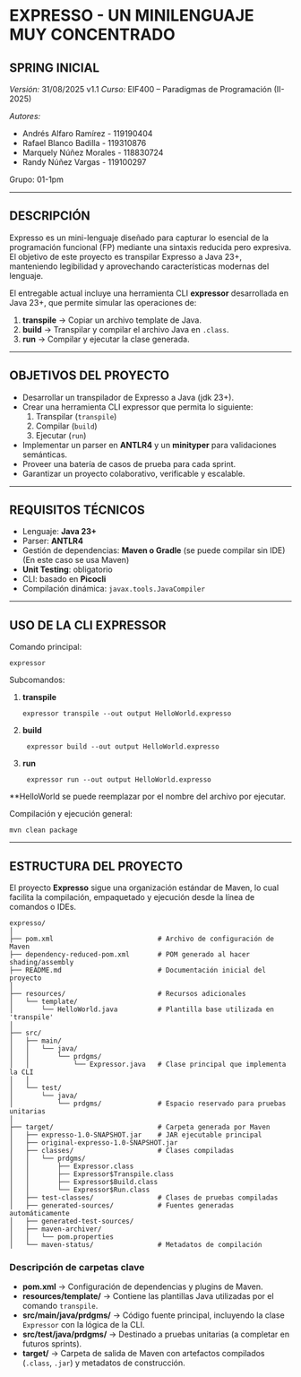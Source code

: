# EXPRESSO - UN MINILENGUAJE MUY CONCENTRADO
## SPRING INICIAL

*Versión:* 31/08/2025 v1.1 
*Curso:* EIF400 – Paradigmas de Programación (II-2025)

*Autores:*  
- Andrés Alfaro Ramírez - 119190404  
- Rafael Blanco Badilla - 119310876  
- Marquely Núñez Morales - 118830724  
- Randy Núñez Vargas - 119100297  

Grupo: 01-1pm

---

## DESCRIPCIÓN
Expresso es un mini-lenguaje diseñado para capturar lo esencial de la programación funcional (FP) mediante una sintaxis reducida pero expresiva.  
El objetivo de este proyecto es transpilar Expresso a Java 23+, manteniendo legibilidad y aprovechando características modernas del lenguaje.  

El entregable actual incluye una herramienta CLI **expressor** desarrollada en Java 23+, que permite simular las operaciones de:
1. **transpile** → Copiar un archivo template de Java.  
2. **build** → Transpilar y compilar el archivo Java en `.class`.  
3. **run** → Compilar y ejecutar la clase generada.  

---

## OBJETIVOS DEL PROYECTO
- Desarrollar un transpilador de Expresso a Java (jdk 23+).  
- Crear una herramienta CLI expressor que permita lo siguiente:  
  1. Transpilar (`transpile`)  
  2. Compilar (`build`)  
  3. Ejecutar (`run`)  
- Implementar un parser en **ANTLR4** y un **minityper** para validaciones semánticas.  
- Proveer una batería de casos de prueba para cada sprint.  
- Garantizar un proyecto colaborativo, verificable y escalable.  

---

## REQUISITOS TÉCNICOS
- Lenguaje: **Java 23+**  
- Parser: **ANTLR4**  
- Gestión de dependencias: **Maven o Gradle** (se puede compilar sin IDE) (En este caso se usa Maven) 
- **Unit Testing**: obligatorio  
- CLI: basado en **Picocli**  
- Compilación dinámica: `javax.tools.JavaCompiler`  

---

## USO DE LA CLI EXPRESSOR
Comando principal: 
```
expressor
```

Subcomandos:  
1. **transpile**
   ```
   expressor transpile --out output HelloWorld.expresso
   ```
2. **build**
   ```
    expressor build --out output HelloWorld.expresso
   ```
3. **run**
   ```
    expressor run --out output HelloWorld.expresso
   ```
**HelloWorld se puede reemplazar por el nombre del archivo por ejecutar.

Compilación y ejecución general:
```
mvn clean package
```

---

## ESTRUCTURA DEL PROYECTO

El proyecto **Expresso** sigue una organización estándar de Maven, lo cual facilita la compilación, empaquetado y ejecución desde la línea de comandos o IDEs.  

```
expresso/
│
├── pom.xml                          # Archivo de configuración de Maven
├── dependency-reduced-pom.xml       # POM generado al hacer shading/assembly
├── README.md                        # Documentación inicial del proyecto
│
├── resources/                       # Recursos adicionales
│   └── template/
│       └── HelloWorld.java          # Plantilla base utilizada en 'transpile'
│
├── src/
│   ├── main/
│   │   └── java/
│   │       └── prdgms/
│   │           └── Expressor.java   # Clase principal que implementa la CLI
│   │
│   └── test/
│       └── java/
│           └── prdgms/              # Espacio reservado para pruebas unitarias
│
├── target/                          # Carpeta generada por Maven
│   ├── expresso-1.0-SNAPSHOT.jar    # JAR ejecutable principal
│   ├── original-expresso-1.0-SNAPSHOT.jar
│   ├── classes/                     # Clases compiladas
│   │   └── prdgms/
│   │       ├── Expressor.class
│   │       ├── Expressor$Transpile.class
│   │       ├── Expressor$Build.class
│   │       └── Expressor$Run.class
│   ├── test-classes/                # Clases de pruebas compiladas
│   ├── generated-sources/           # Fuentes generadas automáticamente
│   ├── generated-test-sources/
│   ├── maven-archiver/
│   │   └── pom.properties
│   └── maven-status/                # Metadatos de compilación
```

### Descripción de carpetas clave
- **pom.xml** → Configuración de dependencias y plugins de Maven.  
- **resources/template/** → Contiene las plantillas Java utilizadas por el comando `transpile`.  
- **src/main/java/prdgms/** → Código fuente principal, incluyendo la clase `Expressor` con la lógica de la CLI.  
- **src/test/java/prdgms/** → Destinado a pruebas unitarias (a completar en futuros sprints).  
- **target/** → Carpeta de salida de Maven con artefactos compilados (`.class`, `.jar`) y metadatos de construcción.  
